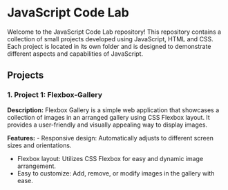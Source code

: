# JavaScript Code Lab

Welcome to the JavaScript Code Lab repository! This repository contains a collection of small projects developed using JavaScript, HTML and CSS. Each project is located in its own folder and is designed to demonstrate different aspects and capabilities of JavaScript.

## Projects

### 1. **Project 1: Flexbox-Gallery**

**Description:** Flexbox Gallery is a simple web application that showcases a collection of images in an arranged gallery using CSS Flexbox layout. It provides a user-friendly and visually appealing way to display images.

**Features:** - Responsive design: Automatically adjusts to different screen sizes and orientations.
- Flexbox layout: Utilizes CSS Flexbox for easy and dynamic image arrangement.
- Easy to customize: Add, remove, or modify images in the gallery with ease.

  
